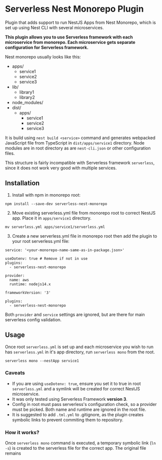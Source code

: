 # Serverless Nest Monorepo Plugin

Plugin that adds support to run NestJS Apps from Nest Monorepo, which is set up using Nest CLI with several microservices.

**This plugin allows you to use Serverless framework with each microservice from monorepo. Each microservice gets separate configuration for Serverless framework.**

Nest monorepo usually looks like this:

- apps/
  - service1
  - service2
  - service3
- lib/
  - library1
  - library2
- node_modules/
- dist/
  - apps/
    - service1
    - service2
    - service3

It is build using `nest build <service>` command and generates webpacked JavaScript file from TypeScript in `dist/apps/service1` directory. Node modules are in root directory as are `nest-cli.json` or other configuration files.

This structure is fairly incompatible with Serverless framework `serverless`, since it does not work very good with multiple services.



## Installation

1. Install with npm in monorepo root:

`npm install --save-dev serverless-nest-monorepo`

2. Move existing serverless.yml file from monorepo root to correct NestJS app. Place it in `apps/service1` directory.

`mv serverless.yml apps/service1/serverless.yml`

3. Create a new serverless.yml file in monorepo root then add the plugin to your root serverless.yml file:

```
service: '<your-monorepo-name-same-as-in-package.json>'

useDotenv: true # Remove if not in use
plugins:
  - serverless-nest-monorepo

provider:
  name: aws
  runtime: nodejs14.x

frameworkVersion: '3'

plugins:
  - serverless-nest-monorepo
```
Both `provider` and `service` settings are ignored, but are there for main serverless config validation.

## Usage

Once root `serverless.yml` is set up and each microservice you wish to run has `serverless.yml` in it's app directory, run `serverless mono` from the root.

```
serverless mono --nestApp service1
```


### Caveats

- If you are using `useDotenv: true`, ensure you set it to true in root `serverless.yml` and a symlink will be created for correct NestJS microservice.
- It was only tested using Serverless Framework **version 3**.
- Config in root must pass serverless's configuration check, so a provider must be picked. Both name and runtime are ignored in the root file.
- It is suggested to add `.tml.yml` to .gitignore, as the plugin creates symbolic links to prevent commiting them to repository.

### How it works?

Once `serverless mono` command is executed, a temporary symbolic link (`ln -s`) is created to the serverless file for the correct app. The original file remains
